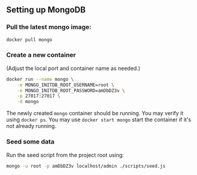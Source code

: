 ## Setting up MongoDB 

### Pull the latest mongo image:

```bash
docker pull mongo
```

### Create a new container

(Adjust the local port and container name as needed.)

```bash
docker run --name mongo \
    -e MONGO_INITDB_ROOT_USERNAME=root \
    -e MONGO_INITDB_ROOT_PASSWORD=amDbDZ3v \
    -p 27017:27017 \
    -d mongo
```

The newly created `mongo` container should be running. You may verify it using `docker ps`. You may use `docker start mongo` start the container if it's not already running.

### Seed some data

Run the seed script from the project root using:

```bash
mongo -u root -p amDbDZ3v localhost/admin ./scripts/seed.js
```
